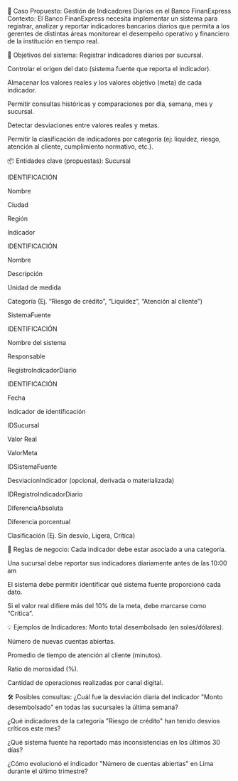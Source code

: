 🏦 Caso Propuesto: Gestión de Indicadores Diarios en el Banco FinanExpress Contexto: El Banco FinanExpress necesita implementar un sistema para registrar, analizar y reportar indicadores bancarios diarios que permita a los gerentes de distintas áreas monitorear el desempeño operativo y financiero de la institución en tiempo real.

🎯 Objetivos del sistema: Registrar indicadores diarios por sucursal.

Controlar el origen del dato (sistema fuente que reporta el indicador).

Almacenar los valores reales y los valores objetivo (meta) de cada indicador.

Permitir consultas históricas y comparaciones por día, semana, mes y sucursal.

Detectar desviaciones entre valores reales y metas.

Permitir la clasificación de indicadores por categoría (ej: liquidez, riesgo, atención al cliente, cumplimiento normativo, etc.).

📦 Entidades clave (propuestas): Sucursal

IDENTIFICACIÓN

Nombre

Ciudad

Región

Indicador

IDENTIFICACIÓN

Nombre

Descripción

Unidad de medida

Categoría (Ej. “Riesgo de crédito”, “Liquidez”, “Atención al cliente”)

SistemaFuente

IDENTIFICACIÓN

Nombre del sistema

Responsable

RegistroIndicadorDiario

IDENTIFICACIÓN

Fecha

Indicador de identificación

IDSucursal

Valor Real

ValorMeta

IDSistemaFuente

DesviacionIndicador (opcional, derivada o materializada)

IDRegistroIndicadorDiario

DiferenciaAbsoluta

Diferencia porcentual

Clasificación (Ej. Sin desvío, Ligera, Crítica)

📘 Reglas de negocio: Cada indicador debe estar asociado a una categoría.

Una sucursal debe reportar sus indicadores diariamente antes de las 10:00 am

El sistema debe permitir identificar qué sistema fuente proporcionó cada dato.

Si el valor real difiere más del 10% de la meta, debe marcarse como “Crítica”.

💡 Ejemplos de Indicadores: Monto total desembolsado (en soles/dólares).

Número de nuevas cuentas abiertas.

Promedio de tiempo de atención al cliente (minutos).

Ratio de morosidad (%).

Cantidad de operaciones realizadas por canal digital.

🛠️ Posibles consultas: ¿Cuál fue la desviación diaria del indicador "Monto desembolsado" en todas las sucursales la última semana?

¿Qué indicadores de la categoría "Riesgo de crédito" han tenido desvíos críticos este mes?

¿Qué sistema fuente ha reportado más inconsistencias en los últimos 30 días?

¿Cómo evolucionó el indicador "Número de cuentas abiertas" en Lima durante el último trimestre?
